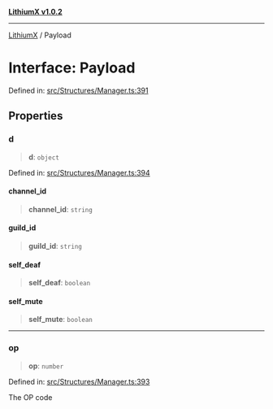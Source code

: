 [**LithiumX v1.0.2**](../README.md)

***

[LithiumX](../globals.md) / Payload

# Interface: Payload

Defined in: [src/Structures/Manager.ts:391](https://github.com/anantix-network/LithiumX/blob/791eed01fbe9f7030525ce976bc687f47cb06e89/src/Structures/Manager.ts#L391)

## Properties

### d

> **d**: `object`

Defined in: [src/Structures/Manager.ts:394](https://github.com/anantix-network/LithiumX/blob/791eed01fbe9f7030525ce976bc687f47cb06e89/src/Structures/Manager.ts#L394)

#### channel\_id

> **channel\_id**: `string`

#### guild\_id

> **guild\_id**: `string`

#### self\_deaf

> **self\_deaf**: `boolean`

#### self\_mute

> **self\_mute**: `boolean`

***

### op

> **op**: `number`

Defined in: [src/Structures/Manager.ts:393](https://github.com/anantix-network/LithiumX/blob/791eed01fbe9f7030525ce976bc687f47cb06e89/src/Structures/Manager.ts#L393)

The OP code
